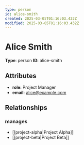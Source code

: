 ```yaml
---
type: person
id: alice-smith
created: 2025-03-05T01:16:03.432Z
modified: 2025-03-05T01:16:03.432Z
---
```


# Alice Smith

**Type**: person
**ID**: alice-smith

## Attributes

- **role**: Project Manager
- **email**: alice@example.com

## Relationships

### manages

- [[project-alpha|Project Alpha]]
- [[project-beta|Project Beta]]

